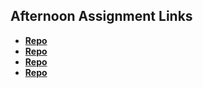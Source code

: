 ## Afternoon Assignment Links

* **[Repo](https://github.com/Kyle-Burt/scoreboard)**
* **[Repo](https://github.com/Kyle-Burt/vampire-lab)**
* **[Repo](https://github.com/Kyle-Burt/iceCreamParlor)**
* **[Repo](https://github.com/Kyle-Burt/bossFight)**

